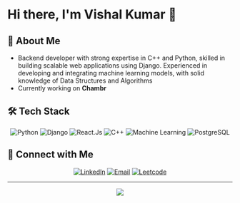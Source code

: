# Hi there, I'm Vishal Kumar 👋

<div align="center">
  


</div>

## 🚀 About Me

- Backend developer with strong expertise in C++ and Python, skilled in building scalable web applications using Django. Experienced in developing and integrating machine learning models, with solid knowledge of Data Structures and Algorithms
- Currently working on **Chambr**

## 🛠️ Tech Stack

<div align="center">

![Python](https://img.shields.io/badge/-Python-3776AB?style=flat-square&logo=python&logoColor=white)
![Django](https://img.shields.io/badge/-Django-F7DF1E?style=flat-square&logo=Django&logoColor=black)
![React.Js](https://img.shields.io/badge/-React.Js-F7DF1E?style=flat-square&logo=ReactJS&logoColor=black)
![C++](https://img.shields.io/badge/-C++-61DAFB?style=flat-square&logo=C++&logoColor=black)
![Machine Learning](https://img.shields.io/badge/-ML-339933?style=flat-square&logo=ML&logoColor=white)
![PostgreSQL](https://img.shields.io/badge/-PostgreSQL-F05032?style=flat-square&logo=PostgreSQL&logoColor=white)

</div>

## 🤝 Connect with Me

<div align="center">

[![LinkedIn](https://img.shields.io/badge/-LinkedIn-0077B5?style=for-the-badge&logo=linkedin&logoColor=white)](https://www.linkedin.com/in/vishalkumar-profile/)
[![Email](https://img.shields.io/badge/-Email-D14836?style=for-the-badge&logo=gmail&logoColor=white)](mailto:vishal29.ku@gmail.com)
[![Leetcode](https://img.shields.io/badge/-Leetcode-000000?style=for-the-badge&logo=vercel&logoColor=white)](https://leetcode.com/u/VishalVoyager/)

</div>

---

<div align="center">
  <img src="https://capsule-render.vercel.app/api?type=waving&color=gradient&height=100&section=footer"/>
</div>
